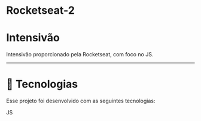 # Rocketseat-2

# Intensivão 

Intensivão proporcionado pela Rocketseat, com foco no JS.

--- 

# 🚀 Tecnologias
Esse projeto foi desenvolvido com as seguintes tecnologias:

JS
